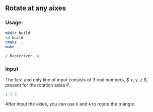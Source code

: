 ## Rotate at any aixes

### Usage:
``` bash
mkdir build
cd build
cmake ..
make

/.Rasterizer -a
```
### Input

The first and only line of input consists of 3 real numbers, $ x, y, z $, present for the rotation axies P.
``` cpp
1 2 3
```

After input the axies, you can use `D` and `A` to rotate the triangle.
